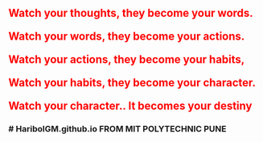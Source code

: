 

<h2 style="color:red;">Watch your thoughts,
they become your words.

Watch your words,
they become your actions.

Watch your actions, 
they become your habits,

Watch your habits, 
they become your character.

Watch your character..
It becomes your destiny</h2>


<h3># HaribolGM.github.io
FROM MIT POLYTECHNIC PUNE
</h3>
